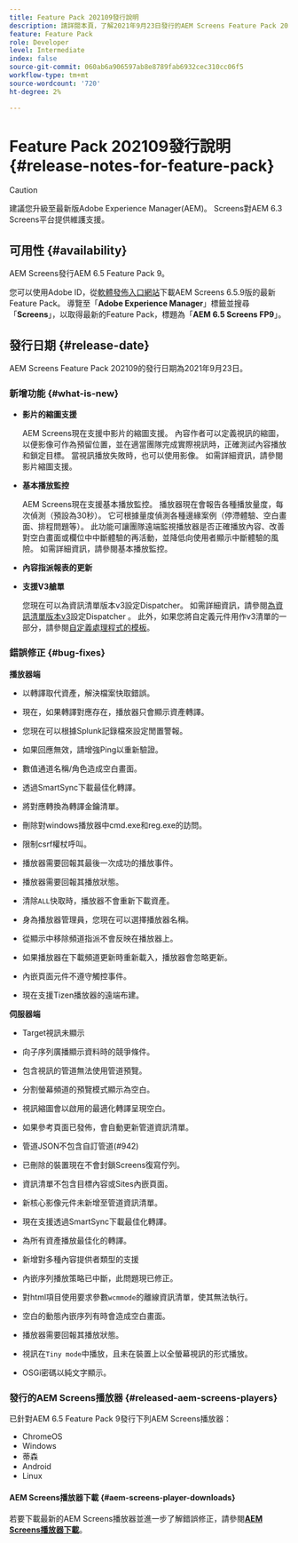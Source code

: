 ```yaml
---
title: Feature Pack 202109發行說明
description: 請詳閱本頁，了解2021年9月23日發行的AEM Screens Feature Pack 202105的相關資訊。
feature: Feature Pack
role: Developer
level: Intermediate
index: false
source-git-commit: 060ab6a906597ab8e8789fab6932cec310cc06f5
workflow-type: tm+mt
source-wordcount: '720'
ht-degree: 2%

---
```


# Feature Pack 202109發行說明 {#release-notes-for-feature-pack}

>[!CAUTION]
>建議您升級至最新版Adobe Experience Manager(AEM)。 Screens對AEM 6.3 Screens平台提供維護支援。

## 可用性 {#availability}

AEM Screens發行AEM 6.5 Feature Pack 9。

您可以使用Adobe ID，從[軟體發佈入口網站](https://experience.adobe.com/#/downloads/content/software-distribution/en/aem.html)下載AEM Screens 6.5.9版的最新Feature Pack。 導覽至「**Adobe Experience Manager**」標籤並搜尋「**Screens**」，以取得最新的Feature Pack，標題為「**AEM 6.5 Screens FP9**」。

## 發行日期 {#release-date}

AEM Screens Feature Pack 202109的發行日期為2021年9月23日。

### 新增功能 {#what-is-new}

* **影片的縮圖支援**

   AEM Screens現在支援中影片的縮圖支援。 內容作者可以定義視訊的縮圖，以便影像可作為預留位置，並在適當團隊完成實際視訊時，正確測試內容播放和鎖定目標。 當視訊播放失敗時，也可以使用影像。
如需詳細資訊，請參閱影片縮圖支援。

* **基本播放監控**

   AEM Screens現在支援基本播放監控。 播放器現在會報告各種播放量度，每次偵測（預設為30秒）。 它可根據量度偵測各種邊緣案例（停滯體驗、空白畫面、排程問題等）。 此功能可讓團隊遠端監視播放器是否正確播放內容、改善對空白畫面或欄位中中斷體驗的再活動，並降低向使用者顯示中斷體驗的風險。
如需詳細資訊，請參閱基本播放監控。

* **內容指派報表的更新**

* **支援V3艙單**

   您現在可以為資訊清單版本v3設定Dispatcher。 如需詳細資訊，請參閱[為資訊清單版本v3](https://experienceleague.adobe.com/docs/experience-manager-screens/user-guide/administering/dispatcher-configurations-aem-screens.html?lang=en#configuring-dispatcherv3)設定Dispatcher 。
此外，如果您將自定義元件用作v3清單的一部分，請參閱[自定義處理程式的模板](https://experienceleague.adobe.com/docs/experience-manager-screens/user-guide/developing/developing-custom-component-tutorial-develop.html?lang=en#custom-handlers)。


### 錯誤修正 {#bug-fixes}

**播放器端**

* 以轉譯取代資產，解決檔案快取錯誤。

* 現在，如果轉譯對應存在，播放器只會顯示資產轉譯。

* 您現在可以根據Splunk記錄檔來設定閒置警報。

* 如果回應無效，請增強Ping以重新驗證。

* 數值通道名稱/角色造成空白畫面。

* 透過SmartSync下載最佳化轉譯。

* 將對應轉換為轉譯金鑰清單。

* 刪除對windows播放器中cmd.exe和reg.exe的訪問。

* 限制csrf權杖呼叫。

* 播放器需要回報其最後一次成功的播放事件。

* 播放器需要回報其播放狀態。

* 清除`ALL`快取時，播放器不會重新下載資產。

* 身為播放器管理員，您現在可以選擇播放器名稱。

* 從顯示中移除頻道指派不會反映在播放器上。

* 如果播放器在下載頻道更新時重新載入，播放器會忽略更新。

* 內嵌頁面元件不遵守觸控事件。

* 現在支援Tizen播放器的遠端布建。

**伺服器端**

* Target視訊未顯示
* 向子序列廣播顯示資料時的競爭條件。

* 包含視訊的管道無法使用管道預覽。

* 分割螢幕頻道的預覽模式顯示為空白。

* 視訊縮圖會以啟用的最適化轉譯呈現空白。

* 如果參考頁面已發佈，會自動更新管道資訊清單。

* 管道JSON不包含自訂管道(#942)

* 已刪除的裝置現在不會封鎖Screens復寫佇列。

* 資訊清單不包含目標內容或Sites內嵌頁面。

* 新核心影像元件未新增至管道資訊清單。

* 現在支援透過SmartSync下載最佳化轉譯。

* 為所有資產播放最佳化的轉譯。

* 新增對多種內容提供者類型的支援

* 內嵌序列播放策略已中斷，此問題現已修正。

* 對html項目使用要求參數`wcmmode`的離線資訊清單，使其無法執行。

* 空白的動態內嵌序列有時會造成空白畫面。

* 播放器需要回報其播放狀態。

* 視訊在`Tiny mode`中播放，且未在裝置上以全螢幕視訊的形式播放。

* OSGi密碼以純文字顯示。


### 發行的AEM Screens播放器 {#released-aem-screens-players}

已針對AEM 6.5 Feature Pack 9發行下列AEM Screens播放器：

* ChromeOS
* Windows
* 蒂森
* Android
* Linux

#### AEM Screens播放器下載  {#aem-screens-player-downloads}

若要下載最新的AEM Screens播放器並進一步了解錯誤修正，請參閱&#x200B;**[AEM Screens播放器下載](https://download.macromedia.com/screens/index.html)**。

